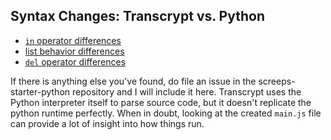 ## Syntax Changes: Transcrypt vs. Python

- [`in` operator differences](./in-operator.md)
- [list behavior differences](./lists.md)
- [`del` operator differences](./del-operator-overload.md)

If there is anything else you've found, do file an issue in the screeps-starter-python repository and I will include it here.
Transcrypt uses the Python interpreter itself to parse source code, but it doesn't replicate the python runtime perfectly.
When in doubt, looking at the created `main.js` file can provide a lot of insight into how things run.


